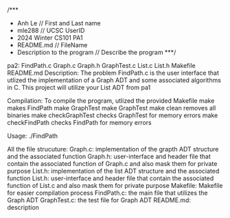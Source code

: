 /***
* Anh Le // First and Last name
* mle288 // UCSC UserID
* 2024 Winter CS101 PA1
* README.md // FileName
* Description to the program // Describe the program
***/

pa2: FindPath.c Graph.c Graph.h GraphTest.c List.c List.h Makefile README.md
Description: The problem FindPath.c is the user interface that utlized the implementation of a Graph ADT and some associated algorithms in C. This project will utilize your List ADT from pa1

Compilation: To compile the program, utlized the provided Makefile
make                   makes FindPath
make GraphTest		   make GraphTest
make clean             removes all binaries
make checkGraphTest    checks GraphTest for memory errors
make checkFindPath     checks FindPath for memory errors

Usage: ./FindPath <infile> <outfile>

All the file strucuture:
Graph.c: implementation of the grapth ADT structure and the associated function
Graph.h: user-interface and header file that contain the associated function of Graph.c and also mask them for private purpose
List.h: implementation of the list ADT structure and the associated function
List.h: user-interface and header file that contain the associated function of List.c and also mask them for private purpose
Makefile: Makefile for easier compilation process 
FindPath.c: the main file that utilizes the Graph ADT
GraphTest.c: the test file for Graph ADT
README.md: description

